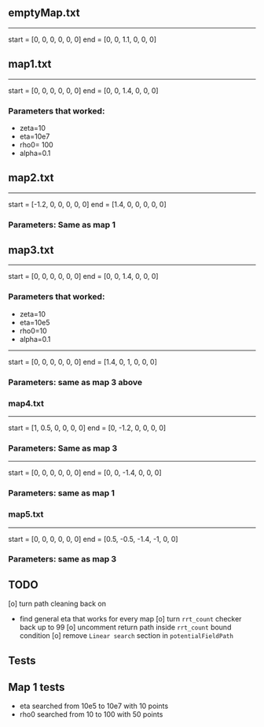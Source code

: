 ## emptyMap.txt
---------------------------
start = [0,  0, 0, 0, 0, 0]
end = [0, 0, 1.1, 0, 0, 0]


## map1.txt
---------------------------
start = [0,  0, 0, 0, 0, 0]
end = [0, 0, 1.4, 0, 0, 0]


### Parameters that worked:
- zeta=10
- eta=10e7
- rho0= 100
- alpha=0.1


## map2.txt
---------------------------
start = [-1.2,  0, 0, 0, 0, 0]
end = [1.4, 0, 0, 0, 0, 0]

### Parameters: Same as map 1

## map3.txt
---------------------------
start = [0,  0, 0, 0, 0, 0]
end = [0, 0, 1.4, 0, 0, 0]

### Parameters that worked:
- zeta=10
- eta=10e5
- rho0=10
- alpha=0.1

---------------------------
start = [0,  0, 0, 0, 0, 0]
end = [1.4,  0, 1, 0, 0, 0]

### Parameters: same as map 3 above

### map4.txt
---------------------------
start = [1, 0.5, 0, 0, 0, 0]
end = [0, -1.2, 0, 0, 0, 0]

### Parameters: Same as map 3

---------------------------
start = [0, 0, 0, 0, 0, 0]
end = [0, 0, -1.4, 0, 0, 0]

### Parameters: same as map 1


### map5.txt
---------------------------
start = [0, 0, 0, 0, 0, 0]
end = [0.5, -0.5, -1.4, -1, 0, 0]

### Parameters: same as map 3


## TODO
[o] turn path cleaning back on
- find general eta that works for every map
[o] turn `rrt_count` checker back up to 99
[o] uncomment return path inside `rrt_count` bound condition
[o] remove `Linear search` section in `potentialFieldPath`

## Tests

## Map 1 tests
- eta searched from 10e5 to 10e7 with 10 points
- rho0 searched from 10 to 100 with 50 points


